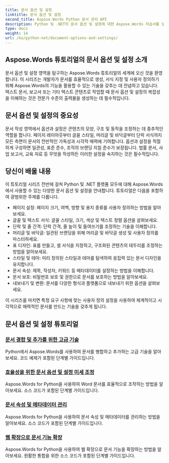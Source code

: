```yaml
---
title: 문서 옵션 및 설정
linktitle: 문서 옵션 및 설정
second_title: Aspose.Words Python 문서 관리 API
description: Python 및 .NET의 문서 옵션 및 설정에 대한 Aspose.Words 자습서를 살펴보세요. 단계별 지침과 소스 코드 예제를 사용하여 문서 생성 및 서식을 최적화하는 방법을 알아보세요.
type: docs
weight: 14
url: /ko/python-net/document-options-and-settings/
---
```


## Aspose.Words 튜토리얼의 문서 옵션 및 설정 소개

문서 옵션 및 설정 영역을 탐구하는 Aspose.Words 튜토리얼의 세계에 오신 것을 환영합니다. 이 시리즈는 개발자가 문서를 효율적으로 생성, 서식 지정 및 사용자 정의하기 위해 Aspose.Words의 기능을 활용할 수 있는 기술을 갖추는 데 전념하고 있습니다. 텍스트 문서, 보고서 또는 기타 텍스트 콘텐츠로 작업할 때 문서 옵션 및 설정의 복잡성을 이해하는 것은 전문가 수준의 출력물을 생성하는 데 필수적입니다.

## 문서 옵션 및 설정의 중요성

문서 작성 영역에서 옵션과 설정은 콘텐츠의 모양, 구조 및 동작을 조정하는 데 중추적인 역할을 합니다. 페이지 레이아웃부터 글꼴 스타일, 머리글 및 바닥글부터 단락 서식까지 모든 측면이 문서의 전반적인 가독성과 시각적 매력에 기여합니다. 옵션과 설정을 적절하게 구성하면 일관성, 표준 준수, 조직의 브랜딩 지침 준수가 보장됩니다. 법률 문서, 사업 보고서, 교육 자료 등 무엇을 작성하든 이러한 설정을 숙지하는 것은 필수적입니다.

## 당신이 배울 내용

이 튜토리얼 시리즈 전반에 걸쳐 Python 및 .NET 플랫폼 모두에 대해 Aspose.Words에서 사용할 수 있는 다양한 문서 옵션 및 설정을 안내합니다. 튜토리얼은 다음을 포함하여 광범위한 주제를 다룹니다.

- 페이지 설정: 페이지 크기, 여백, 방향 및 용지 종류를 사용자 정의하는 방법을 알아보세요.
- 글꼴 및 텍스트 서식: 글꼴 스타일, 크기, 색상 및 텍스트 정렬 옵션을 살펴보세요.
- 단락 및 줄 간격: 단락 간격, 줄 높이 및 들여쓰기를 조정하는 기술을 이해합니다.
- 머리글 및 바닥글: 일관된 브랜딩을 위해 머리글 및 바닥글 생성 및 사용자 정의를 마스터하세요.
- 표 디자인: 표를 만들고, 셀 서식을 지정하고, 구조화된 콘텐츠의 테두리를 조정하는 방법을 알아보세요.
- 스타일 및 테마: 미리 정의된 스타일과 테마를 탐색하여 응집력 있는 문서 디자인을 유지합니다.
- 문서 속성: 제목, 작성자, 키워드 등 메타데이터를 설정하는 방법을 이해합니다.
- 문서 보호: 비밀번호 보호 및 권한으로 문서를 보호하는 방법을 알아보세요.
- 내보내기 및 변환: 문서를 다양한 형식과 플랫폼으로 내보내기 위한 옵션을 살펴보세요.

이 시리즈를 마치면 특정 요구 사항에 맞는 사용자 정의 설정을 사용하여 체계적이고 시각적으로 매력적인 문서를 만드는 기술을 갖추게 됩니다.

## 문서 옵션 및 설정 튜토리얼
### [문서 결합 및 추가를 위한 고급 기술](./join-append-documents/)
Python에서 Aspose.Words를 사용하여 문서를 병합하고 추가하는 고급 기술을 알아보세요. 코드 예제가 포함된 단계별 가이드입니다.
### [효율성을 위한 문서 옵션 및 설정 미세 조정](./manage-document-options-settings/)
Aspose.Words for Python을 사용하여 Word 문서를 효율적으로 조작하는 방법을 알아보세요. 소스 코드가 포함된 단계별 가이드입니다.
### [문서 속성 및 메타데이터 관리](./document-properties-metadata/)
Aspose.Words for Python을 사용하여 문서 속성 및 메타데이터를 관리하는 방법을 알아보세요. 소스 코드가 포함된 단계별 가이드입니다.
### [웹 확장으로 문서 기능 확장](./document-functionality-web-extensions/)
Aspose.Words for Python을 사용하여 웹 확장으로 문서 기능을 확장하는 방법을 알아보세요. 원활한 통합을 위한 소스 코드가 포함된 단계별 가이드입니다.
